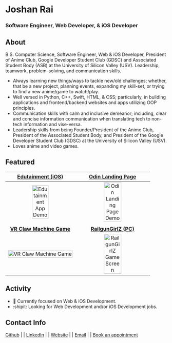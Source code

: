 # Joshan Rai
### Software Engineer, Web Developer, & iOS Developer

## About
B.S. Computer Science, Software Engineer, Web & iOS Developer, President of Anime Club, Google Developer Student Club (GDSC) and Associated Student Body (ASB) at the University of Silicon Valley (USV).
Leadership, teamwork, problem-solving, and communication skills.

- Always learning new things/ways to tackle new/old challenges; whether, that be a new project, planning events, expanding my skill-set, or trying to find a new anime/game to watch/play.
- Well versed in Python, C++, Swift, HTML, & CSS; particularly, in building applications and frontend/backend websites and apps utilizing OOP principles.
- Communication skills with calm and inclusive demeanor; including, clear and concise information communication when translating tech to non-tech information and vise-versa.
- Leadership skills from being Founder/President of the Anime Club, President of the Associated Student Body, and President of the Google Developer Student Club (GDSC) at the University of Silicon Valley (USV).
- Loves anime and video games.

## Featured
| <a href="https://github.com/Pradheon/Edutainment"><b>Edutainment (iOS)</b></a> | <a href="https://github.com/Pradheon/odin-landing-page"><b>Odin Landing Page</b></a> |
| :-: | :-: |
| <div><a href="https://github.com/Pradheon/Edutainment"><img width="50%" alt="Edutainment App Demo" src="https://user-images.githubusercontent.com/60300252/162859546-9e4436cc-508e-45e4-ac74-a164998f94c9.gif"/></a></div> | <div><a href="https://github.com/Pradheon/odin-landing-page"><img width="50%" alt="Odin Landing Page Demo" src="https://user-images.githubusercontent.com/60300252/276790056-42ace802-258f-46fb-aa18-0f7b2bbcc9d3.png"/></a></div> |
|  |  |
| <a href="https://github.com/Pradheon/VR_Project_Teleportation_3DUI"><b>VR Claw Machine Game</b></a> | <a href="https://github.com/Pradheon/RailgunGirlZ"><b>RailgunGirlZ (PC)</b></a> |
| <div><a href="https://github.com/Pradheon/VR_Project_Teleportation_3DUI"><img width="100%" alt="VR Claw Machine Game" src="https://cdn.discordapp.com/attachments/730143569448403076/982191984687071262/vr-cover.png?raw=true"/></a></div> | <div><a href="https://github.com/Pradheon/RailgunGirlZ"><img width="50%" alt="RailgunGirlZ Game Screen" src="https://cdn.discordapp.com/attachments/887131094649020488/922757092232790026/ezgif.com-gif-maker1.gif?raw=true"/></a></div> |


## Activity
- 🌱 Currently focused on Web & iOS Development.
- :shipit: Looking for Web Development and/or iOS Development jobs.

## Contact Info
[Github](https://github.com/Pradheon "You're already here silly.") |
| [LinkedIn](https://www.linkedin.com/in/joshansrai/ "LinkedIn, my MORE professional profile.") |
| [Website](https://joshansrai.pages.dev/ "Website coming soon!") |
| [Email](mailto:joshan.s.rai@gmail.com "Click me to email me.") |
| [Book an appointment](https://calendar.app.google/iN4GcPapakxXjMUV7 "Schedule a meeting via my Google Calendar.")

<!---
Pradheon/Pradheon is a ✨ special ✨ repository because its `README.md` (this file) appears on your GitHub profile.
You can click the Preview link to take a look at your changes.
--->
<!--- 
Use this link for "Coming Soon": https://cdn.discordapp.com/attachments/730143569448403076/944329022979055636/Comming_Soon1.png?raw=true 
--->
